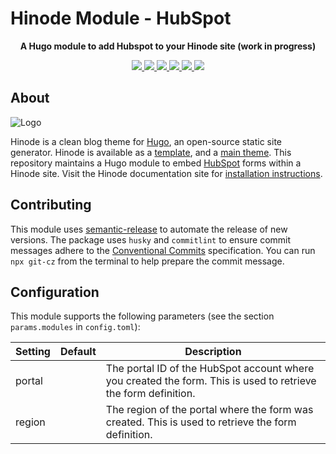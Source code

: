 # Hinode Module - HubSpot

<!-- Tagline -->
<p align="center">
    <b>A Hugo module to add Hubspot to your Hinode site (work in progress)</b>
    <br />
</p>

<!-- Badges -->
<p align="center">
    <a href="https://gohugo.io" alt="Hugo website">
        <img src="https://img.shields.io/badge/generator-hugo-brightgreen">
    </a>
    <a href="https://gethinode.com" alt="Hinode theme">
        <img src="https://img.shields.io/badge/theme-hinode-blue">
    </a>
    <a href="https://github.com/gethinode/mod-hubspot/commits/main" alt="Last commit">
        <img src="https://img.shields.io/github/last-commit/gethinode/mod-hubspot.svg">
    </a>
    <a href="https://github.com/gethinode/mod-hubspot/issues" alt="Issues">
        <img src="https://img.shields.io/github/issues/gethinode/mod-hubspot.svg">
    </a>
    <a href="https://github.com/gethinode/mod-hubspot/pulls" alt="Pulls">
        <img src="https://img.shields.io/github/issues-pr-raw/gethinode/mod-hubspot.svg">
    </a>
    <a href="https://github.com/gethinode/mod-hubspot/blob/main/LICENSE" alt="License">
        <img src="https://img.shields.io/github/license/gethinode/mod-hubspot">
    </a>
</p>

## About

![Logo](https://raw.githubusercontent.com/gethinode/hinode/main/static/img/logo.png)

Hinode is a clean blog theme for [Hugo][hugo], an open-source static site generator. Hinode is available as a [template][repository_template], and a [main theme][repository]. This repository maintains a Hugo module to embed [HubSpot][hubspot] forms within a Hinode site. Visit the Hinode documentation site for [installation instructions][hinode_docs].

## Contributing

This module uses [semantic-release][semantic-release] to automate the release of new versions. The package uses `husky` and `commitlint` to ensure commit messages adhere to the [Conventional Commits][conventionalcommits] specification. You can run `npx git-cz` from the terminal to help prepare the commit message.

## Configuration

This module supports the following parameters (see the section `params.modules` in `config.toml`):

| Setting                   | Default | Description |
|---------------------------|---------|-------------|
| portal                    |         | The portal ID of the HubSpot account where you created the form. This is used to retrieve the form definition. |
| region                    |         | The region of the portal where the form was created. This is used to retrieve the form definition. |

<!-- MARKDOWN LINKS -->
[hugo]: https://gohugo.io
[hinode_docs]: https://gethinode.com
[hubspot]: https://hubspot.com
[repository]: https://github.com/gethinode/hinode.git
[repository_template]: https://github.com/gethinode/template.git
[conventionalcommits]: https://www.conventionalcommits.org
[husky]: https://typicode.github.io/husky/
[semantic-release]: https://semantic-release.gitbook.io/
